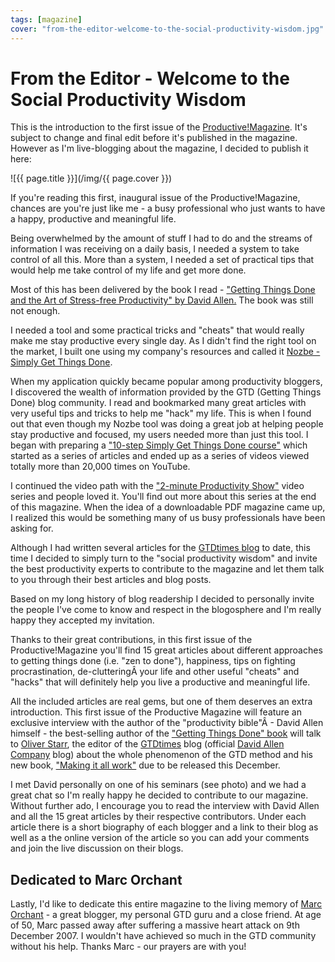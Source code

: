 ```yaml
---
tags: [magazine]
cover: "from-the-editor-welcome-to-the-social-productivity-wisdom.jpg"
---
```


# From the Editor - Welcome to the Social Productivity Wisdom

This is the introduction to the first issue of the [Productive!Magazine](/magazine). It's subject to change and final edit before it's published in the magazine. However as I'm live-blogging about the magazine, I decided to publish it here:

<!--More-->

![{{ page.title }}](/img/{{ page.cover }})

If you're reading this first, inaugural issue of the Productive!Magazine, chances are you're just like me - a busy professional who just wants to have a happy, productive and meaningful life. 

Being overwhelmed by the amount of stuff I had to do and the streams of information I was receiving on a daily basis, I needed a system to take control of all this. More than a system, I needed a set of practical tips that would help me take control of my life and get more done.

Most of this has been delivered by the book I read - ["Getting Things Done and the Art of Stress-free Productivity" by David Allen.](http://www.amazon.com/exec/obidos/ASIN/0142000280/hiweblanrspu-20) The book was still not enough.

I needed a tool and some practical tricks and "cheats" that would really make me stay productive every single day. As I didn't find the right tool on the market, I built one using my company's resources and called it [Nozbe - Simply Get Things Done][n].

When my application quickly became popular among productivity bloggers, I discovered the wealth of information provided by the GTD (Getting Things Done) blog community. I read and bookmarked many great articles with very useful tips and tricks to help me "hack" my life. This is when I found out that even though my Nozbe tool was doing a great job at helping people stay productive and focused, my users needed more than just this tool. I began with preparing a ["10-step Simply Get Things Done course"](http://www.nozbe.com/course) which started as a series of articles and ended up as a series of videos viewed totally more than 20,000 times on YouTube.

I continued the video path with the ["2-minute Productivity Show"](/show) video series and people loved it. You'll find out more about this series at the end of this magazine. When the idea of a downloadable PDF magazine came up, I realized this would be something many of us busy professionals have been asking for. 

Although I had written several articles for the [GTDtimes blog](http://www.gtdtimes.com) to date, this time I decided to simply turn to the "social productivity wisdom" and invite the best productivity experts to contribute to the magazine and let them talk to you through their best articles and blog posts.

Based on my long history of blog readership I decided to personally invite the people I've come to know and respect in the blogosphere and I'm really happy they accepted my invitation.

Thanks to their great contributions, in this first issue of the Productive!Magazine you'll find 15 great articles about different approaches to getting things done (i.e. "zen to done"), happiness, tips on fighting procrastination, de-clutteringÂ  your life and other useful "cheats" and "hacks" that will definitely help you live a productive and meaningful life.

All the included articles are real gems, but one of them deserves an extra introduction. This first issue of the Productive Magazine will feature an exclusive interview with the author of the "productivity bible"Â  - David Allen himself - the best-selling author of the ["Getting Things Done" book](http://www.amazon.com/exec/obidos/ASIN/0142000280/hiweblanrspu-20) will talk to [Oliver Starr](http://www.owstarr.com), the editor of the [GTDtimes](http://www.gtdtimes.com) blog (official [David Allen Company](http://www.davidco.com) blog) about the whole phenomenon of the GTD method and his new book, ["Making it all work"](http://www.amazon.com/exec/obidos/ASIN/067001995X/hiweblanrspu-20) due to be released this December.

I met David personally on one of his seminars (see photo) and we had a great chat so I'm really happy he decided to contribute to our magazine. Without further ado, I encourage you to read the interview with David Allen and all the 15 great articles by their respective contributors. Under each article there is a short biography of each blogger and a link to their blog as well as a the online version of the article so you can add your comments and join the live discussion on their blogs.

## Dedicated to Marc Orchant

Lastly, I'd like to dedicate this entire magazine to the living memory of [Marc Orchant](/tribute-to-marc-orchant/) - a great blogger, my personal GTD guru and a close friend. At age of 50, Marc passed away after suffering a massive heart attack on 9th December 2007. I wouldn't have achieved so much in the GTD community without his help. Thanks Marc - our prayers are with you!


[n]: https://michael.gratis/nozbe